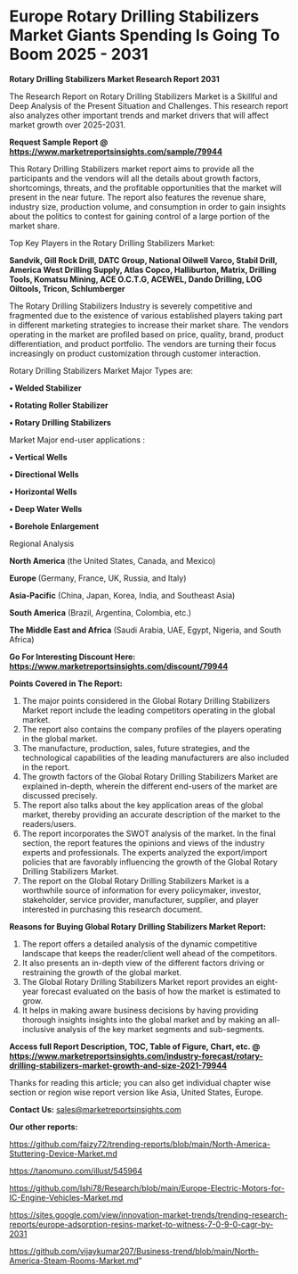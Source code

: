 # Europe Rotary Drilling Stabilizers Market Giants Spending Is Going To Boom 2025 - 2031

<strong>Rotary Drilling Stabilizers Market Research Report 2031</strong>

The Research Report on Rotary Drilling Stabilizers Market is a Skillful and Deep Analysis of the Present Situation and Challenges. This research report also analyzes other important trends and market drivers that will affect market growth over 2025-2031.

<strong>Request Sample Report @ <a href=https://www.marketreportsinsights.com/sample/79944>https://www.marketreportsinsights.com/sample/79944</a></strong>

This Rotary Drilling Stabilizers market report aims to provide all the participants and the vendors will all the details about growth factors, shortcomings, threats, and the profitable opportunities that the market will present in the near future. The report also features the revenue share, industry size, production volume, and consumption in order to gain insights about the politics to contest for gaining control of a large portion of the market share.

Top Key Players in the Rotary Drilling Stabilizers Market:

<strong>Sandvik, Gill Rock Drill, DATC Group, National Oilwell Varco, Stabil Drill, America West Drilling Supply, Atlas Copco, Halliburton, Matrix, Drilling Tools, Komatsu Mining, ACE O.C.T.G, ACEWEL, Dando Drilling, LOG Oiltools, Tricon, Schlumberger</strong>

The Rotary Drilling Stabilizers Industry is severely competitive and fragmented due to the existence of various established players taking part in different marketing strategies to increase their market share. The vendors operating in the market are profiled based on price, quality, brand, product differentiation, and product portfolio. The vendors are turning their focus increasingly on product customization through customer interaction.

Rotary Drilling Stabilizers Market Major Types are:

<strong>• Welded Stabilizer

• Rotating Roller Stabilizer

• Rotary Drilling Stabilizers</strong>

Market Major end-user applications :

<strong>• Vertical Wells

• Directional Wells

• Horizontal Wells

• Deep Water Wells

• Borehole Enlargement</strong>

Regional Analysis

</u><strong><b>North America</b></strong> (the United States, Canada, and Mexico)

<strong><b>Europe </b></strong>(Germany, France, UK, Russia, and Italy)

<strong><b>Asia-Pacific</b></strong> (China, Japan, Korea, India, and Southeast Asia)

<strong><b>South America</b></strong> (Brazil, Argentina, Colombia, etc.)

<strong><b>The Middle East and Africa</b></strong> (Saudi Arabia, UAE, Egypt, Nigeria, and South Africa)

<strong>Go For Interesting Discount Here: <a href=https://www.marketreportsinsights.com/discount/79944>https://www.marketreportsinsights.com/discount/79944</a></strong>

<strong>Points Covered in The Report:</strong>
<ol>
  <li>The major points considered in the Global Rotary Drilling Stabilizers Market report include the leading competitors operating in the global market.</li>
  <li>The report also contains the company profiles of the players operating in the global market.</li>
  <li>The manufacture, production, sales, future strategies, and the technological capabilities of the leading manufacturers are also included in the report.</li>
  <li>The growth factors of the Global Rotary Drilling Stabilizers Market are explained in-depth, wherein the different end-users of the market are discussed precisely.</li>
  <li>The report also talks about the key application areas of the global market, thereby providing an accurate description of the market to the readers/users.</li>
  <li>The report incorporates the SWOT analysis of the market. In the final section, the report features the opinions and views of the industry experts and professionals. The experts analyzed the export/import policies that are favorably influencing the growth of the Global Rotary Drilling Stabilizers Market.</li>
  <li>The report on the Global Rotary Drilling Stabilizers Market is a worthwhile source of information for every policymaker, investor, stakeholder, service provider, manufacturer, supplier, and player interested in purchasing this research document.</li>
</ol>
<strong>Reasons for Buying Global Rotary Drilling Stabilizers Market Report:</strong>

<ol>
  <li>The report offers a detailed analysis of the dynamic competitive landscape that keeps the reader/client well ahead of the competitors.</li>
  <li>It also presents an in-depth view of the different factors driving or restraining the growth of the global market.</li>
  <li>The Global Rotary Drilling Stabilizers Market report provides an eight-year forecast evaluated on the basis of how the market is estimated to grow.</li>
  <li>It helps in making aware business decisions by having providing thorough insights insights into the global market and by making an all-inclusive analysis of the key market segments and sub-segments.</li>
</ol>
<strong>Access full Report Description, TOC, Table of Figure, Chart, etc. @ <a href=https://www.marketreportsinsights.com/industry-forecast/rotary-drilling-stabilizers-market-growth-and-size-2021-79944>https://www.marketreportsinsights.com/industry-forecast/rotary-drilling-stabilizers-market-growth-and-size-2021-79944</a></strong>


Thanks for reading this article; you can also get individual chapter wise section or region wise report version like Asia, United States, Europe.

<strong>Contact Us:</strong>
sales@marketreportsinsights.com

<strong>Our other reports:</strong>

<a href=https://github.com/faizy72/trending-reports/blob/main/North-America-Stuttering-Device-Market.md>https://github.com/faizy72/trending-reports/blob/main/North-America-Stuttering-Device-Market.md</a>

<a href=https://tanomuno.com/illust/545964>https://tanomuno.com/illust/545964</a>

<a href=https://github.com/Ishi78/Research/blob/main/Europe-Electric-Motors-for-IC-Engine-Vehicles-Market.md>https://github.com/Ishi78/Research/blob/main/Europe-Electric-Motors-for-IC-Engine-Vehicles-Market.md</a>

<a href=https://sites.google.com/view/innovation-market-trends/trending-research-reports/europe-adsorption-resins-market-to-witness-7-0-9-0-cagr-by-2031>https://sites.google.com/view/innovation-market-trends/trending-research-reports/europe-adsorption-resins-market-to-witness-7-0-9-0-cagr-by-2031</a>

<a href=https://github.com/vijaykumar207/Business-trend/blob/main/North-America-Steam-Rooms-Market.md>https://github.com/vijaykumar207/Business-trend/blob/main/North-America-Steam-Rooms-Market.md</a>"
